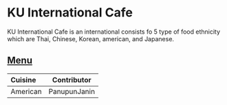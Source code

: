 # KU International Cafe

KU International Cafe is an international consists fo 5 type of food ethnicity 
which are Thai, Chinese, Korean, american, and Japanese.

## [Menu](menu.md)

| Cuisine  | Contributor  |
|:---------|--------------|
| American | PanupunJanin |
